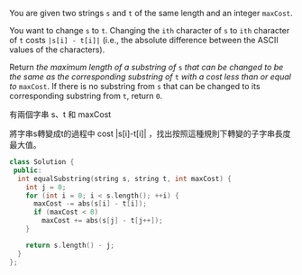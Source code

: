 You are given two strings `s` and `t` of the same length and an integer `maxCost`.

You want to change `s` to `t`. Changing the `ith` character of `s` to `ith` character of `t` costs `|s[i] - t[i]|` (i.e., the absolute difference between the ASCII values of the characters).

Return _the maximum length of a substring of_ `s` _that can be changed to be the same as the corresponding substring of_ `t` _with a cost less than or equal to_ `maxCost`. If there is no substring from `s` that can be changed to its corresponding substring from `t`, return `0`.

有兩個字串 s、t 和 maxCost

將字串s轉變成t的過程中 cost  |s\[i]-t\[i]| ，找出按照這種規則下轉變的子字串長度最大值。

```cpp
class Solution {
 public:
  int equalSubstring(string s, string t, int maxCost) {
    int j = 0;
    for (int i = 0; i < s.length(); ++i) {
      maxCost -= abs(s[i] - t[i]);
      if (maxCost < 0)
        maxCost += abs(s[j] - t[j++]);
    }

    return s.length() - j;
  }
};
```